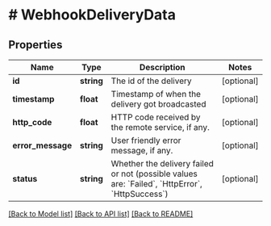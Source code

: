 # # WebhookDeliveryData

## Properties

Name | Type | Description | Notes
------------ | ------------- | ------------- | -------------
**id** | **string** | The id of the delivery | [optional]
**timestamp** | **float** | Timestamp of when the delivery got broadcasted | [optional]
**http_code** | **float** | HTTP code received by the remote service, if any. | [optional]
**error_message** | **string** | User friendly error message, if any. | [optional]
**status** | **string** | Whether the delivery failed or not (possible values are: &#x60;Failed&#x60;, &#x60;HttpError&#x60;, &#x60;HttpSuccess&#x60;) | [optional]

[[Back to Model list]](../../README.md#models) [[Back to API list]](../../README.md#endpoints) [[Back to README]](../../README.md)
